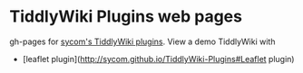 # TiddlyWiki Plugins web pages

gh-pages for [sycom's TiddlyWiki plugins](http://sycom.github.io/TiddlyWiki-Plugins). View a demo TiddlyWiki with

* [leaflet plugin](http://sycom.github.io/TiddlyWiki-Plugins#Leaflet plugin)
